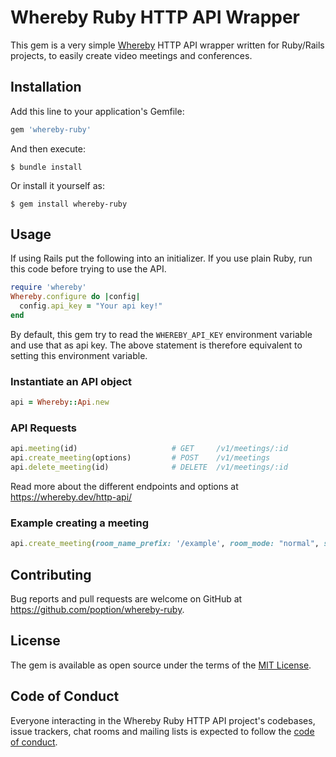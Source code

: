 # Whereby Ruby HTTP API Wrapper

This gem is a very simple [Whereby](https://whereby.com) HTTP API wrapper written for Ruby/Rails projects, to easily create video meetings and conferences. 

## Installation

Add this line to your application's Gemfile:

```ruby
gem 'whereby-ruby'
```

And then execute:

    $ bundle install

Or install it yourself as:

    $ gem install whereby-ruby

## Usage

If using Rails put the following into an initializer. If you use plain Ruby, run this code before trying to use the API.

```ruby
require 'whereby'
Whereby.configure do |config|
  config.api_key = "Your api key!"
end
```
By default, this gem try to read the `WHEREBY_API_KEY` environment variable and use that as api key. The above statement is therefore equivalent to setting this environment variable.


### Instantiate an API object

```ruby
api = Whereby::Api.new
```

### API Requests

```ruby
api.meeting(id)                     # GET     /v1/meetings/:id             
api.create_meeting(options)         # POST    /v1/meetings
api.delete_meeting(id)              # DELETE  /v1/meetings/:id
```
Read more about the different endpoints and options at https://whereby.dev/http-api/

### Example creating a meeting
```ruby
api.create_meeting(room_name_prefix: '/example', room_mode: "normal", start_date: "2020-08-01T00:00:00Z", end_date: "2020-08-01T15:00:00Z", fields: ["hostRoomUrl"])
```

## Contributing

Bug reports and pull requests are welcome on GitHub at https://github.com/poption/whereby-ruby.

## License

The gem is available as open source under the terms of the [MIT License](https://opensource.org/licenses/MIT).

## Code of Conduct

Everyone interacting in the Whereby Ruby HTTP API project's codebases, issue trackers, chat rooms and mailing lists is expected to follow the [code of conduct](https://github.com/[USERNAME]/whereby-ruby/blob/master/CODE_OF_CONDUCT.md).
